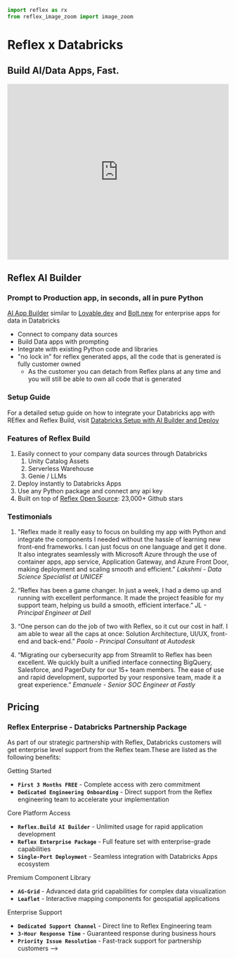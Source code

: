 ```python exec
import reflex as rx
from reflex_image_zoom import image_zoom
```

# Reflex x Databricks

## Build AI/Data Apps, Fast.

<div class="p-1 my-4 rounded-lg bg-slate-5">
  <iframe
    width="100%"
    height="400"
    src="https://www.youtube.com/embed/i4YCRxGiROU "
    title="Reflex Build - IDE"
    frameborder="0"
    allow="accelerometer; autoplay; clipboard-write; encrypted-media; gyroscope; picture-in-picture; web-share"
    allowfullscreen>
  </iframe>
</div>

## Reflex AI Builder

### Prompt to Production app, in seconds, all in pure Python

[AI App Builder](reflex.build) similar to [Lovable.dev](https://lovable.dev/) and [Bolt.new](https://bolt.new/) for enterprise apps for data in Databricks

- Connect to company data sources
- Build Data apps with prompting
- Integrate with existing Python code and libraries
- "no lock in" for reflex generated apps, all the code that is generated is fully customer owned
    - As the customer you can detach from Reflex plans at any time and you will still be able to own all code that is generated


### Setup Guide

For a detailed setup guide on how to integrate your Databricks app with REflex and Reflex Build, visit [Databricks Setup with AI Builder and Deploy](https://www.notion.so/Databricks-Setup-with-AI-Builder-and-Deploy-206024b7336e80f6adaed0acc818033a?pvs=21)

### Features of Reflex Build

1. Easily connect to your company data sources through Databricks
    1. Unity Catalog Assets
    2. Serverless Warehouse
    3. Genie / LLMs
2. Deploy instantly to Databricks Apps
3. Use any Python package and connect any api key
4. Built on top of [Reflex Open Source](https://github.com/reflex-dev/reflex): 23,000+ Github stars

### Testimonials

1. "Reflex made it really easy to focus on building my app with Python and integrate the components I needed without the hassle of learning new front-end frameworks. I can just focus on one language and get it done. It also integrates seamlessly with Microsoft Azure through the use of container apps, app service, Application Gateway, and Azure Front Door, making deployment and scaling smooth and efficient."
*Lakshmi - Data Science Specialist at UNICEF*

2. “Reflex has been a game changer. In just a week, I had a demo up and running with excellent performance. It made the project feasible for my support team, helping us build a smooth, efficient interface.”
*JL - Principal Engineer at Dell*

3. “One person can do the job of two with Reflex, so it cut our cost in half. I am able to wear all the caps at once: Solution Architecture, UI/UX, front-end and back-end.”
*Paolo - Principal Consultant at Autodesk*

4. “Migrating our cybersecurity app from Streamlit to Reflex has been excellent. We quickly built a unified interface connecting BigQuery, Salesforce, and PagerDuty for our 15+ team members. The ease of use and rapid development, supported by your responsive team, made it a great experience.”
*Emanuele - Senior SOC Engineer at Fastly*


## Pricing

### Reflex Enterprise - Databricks Partnership Package

As part of our strategic partnership with Reflex, Databricks customers will get enterprise level support from the Reflex team.These are listed as the following benefits:

Getting Started

- **`First 3 Months FREE`** - Complete access with zero commitment
- **`Dedicated Engineering Onboarding`** - Direct support from the Reflex engineering team to accelerate your implementation

Core Platform Access

- **`Reflex.Build AI Builder`** - Unlimited usage for rapid application development
- **`Reflex Enterprise Package`** - Full feature set with enterprise-grade capabilities
- **`Single-Port Deployment`** - Seamless integration with Databricks Apps ecosystem

Premium Component Library

- **`AG-Grid`** - Advanced data grid capabilities for complex data visualization
- **`Leaflet`** - Interactive mapping components for geospatial applications

Enterprise Support

- **`Dedicated Support Channel`** - Direct line to Reflex Engineering team
- **`3-Hour Response Time`** - Guaranteed response during business hours
- **`Priority Issue Resolution`** - Fast-track support for partnership customers -->
